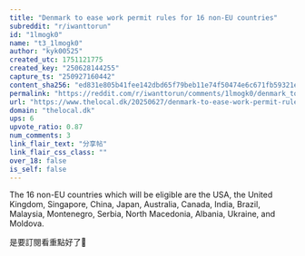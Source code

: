 ```yaml
---
title: "Denmark to ease work permit rules for 16 non-EU countries"
subreddit: "r/iwanttorun"
id: "1lmogk0"
name: "t3_1lmogk0"
author: "kyk00525"
created_utc: 1751121775
created_key: "250628144255"
capture_ts: "250927160442"
content_sha256: "ed831e805b41fee142dbd65f79beb11e74f50474e6c671fb59321e96c93c957c"
permalink: "https://reddit.com/r/iwanttorun/comments/1lmogk0/denmark_to_ease_work_permit_rules_for_16_noneu/"
url: "https://www.thelocal.dk/20250627/denmark-to-ease-work-permit-rules-for-16-non-eu-countries"
domain: "thelocal.dk"
ups: 6
upvote_ratio: 0.87
num_comments: 3
link_flair_text: "分享帖"
link_flair_css_class: ""
over_18: false
is_self: false
---
```


The 16 non-EU countries which will be eligible are the USA, the United
Kingdom, Singapore, China, Japan, Australia, Canada, India, Brazil,
Malaysia, Montenegro, Serbia, North Macedonia, Albania, Ukraine, and
Moldova.

是要訂閱看重點好了🙂
